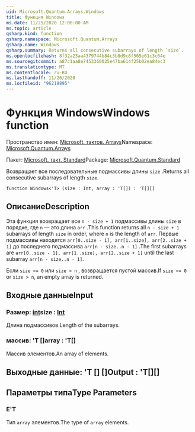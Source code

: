 ```yaml
---
uid: Microsoft.Quantum.Arrays.Windows
title: Функция Windows
ms.date: 11/25/2020 12:00:00 AM
ms.topic: article
qsharp.kind: function
qsharp.namespace: Microsoft.Quantum.Arrays
qsharp.name: Windows
qsharp.summary: Returns all consecutive subarrays of length `size`.
ms.openlocfilehash: 8f32a23aa4379744b84c3b8d9c8f565e61c3c64e
ms.sourcegitcommit: a87c1aa8e7453360025e47ba614f25b02ea84ec3
ms.translationtype: MT
ms.contentlocale: ru-RU
ms.lasthandoff: 11/26/2020
ms.locfileid: "96219895"
---
```

# <a name="windows-function"></a><span data-ttu-id="761a4-102">Функция Windows</span><span class="sxs-lookup"><span data-stu-id="761a4-102">Windows function</span></span>

<span data-ttu-id="761a4-103">Пространство имен: [Microsoft. тактов. Arrays](xref:Microsoft.Quantum.Arrays)</span><span class="sxs-lookup"><span data-stu-id="761a4-103">Namespace: [Microsoft.Quantum.Arrays](xref:Microsoft.Quantum.Arrays)</span></span>

<span data-ttu-id="761a4-104">Пакет: [Microsoft. такт. Standard](https://nuget.org/packages/Microsoft.Quantum.Standard)</span><span class="sxs-lookup"><span data-stu-id="761a4-104">Package: [Microsoft.Quantum.Standard](https://nuget.org/packages/Microsoft.Quantum.Standard)</span></span>


<span data-ttu-id="761a4-105">Возвращает все последовательные подмассивы длины `size` .</span><span class="sxs-lookup"><span data-stu-id="761a4-105">Returns all consecutive subarrays of length `size`.</span></span>

```qsharp
function Windows<'T> (size : Int, array : 'T[]) : 'T[][]
```


## <a name="description"></a><span data-ttu-id="761a4-106">Описание</span><span class="sxs-lookup"><span data-stu-id="761a4-106">Description</span></span>

<span data-ttu-id="761a4-107">Эта функция возвращает все `n - size + 1` подмассивы длины `size` в порядке, где `n` — это длина `arr` .</span><span class="sxs-lookup"><span data-stu-id="761a4-107">This function returns all `n - size + 1` subarrays of length `size` in order, where `n` is the length of `arr`.</span></span>
<span data-ttu-id="761a4-108">Первые подмассивы находятся `arr[0..size - 1], arr[1..size], arr[2..size + 1]` до последнего подмассива `arr[n - size..n - 1]` .</span><span class="sxs-lookup"><span data-stu-id="761a4-108">The first subarrays are `arr[0..size - 1], arr[1..size], arr[2..size + 1]` until the last subarray `arr[n - size..n - 1]`.</span></span>

<span data-ttu-id="761a4-109">Если `size <= 0` или `size > n` , возвращается пустой массив.</span><span class="sxs-lookup"><span data-stu-id="761a4-109">If `size <= 0` or `size > n`, an empty array is returned.</span></span>

## <a name="input"></a><span data-ttu-id="761a4-110">Входные данные</span><span class="sxs-lookup"><span data-stu-id="761a4-110">Input</span></span>

### <a name="size--int"></a><span data-ttu-id="761a4-111">Размер: [int](xref:microsoft.quantum.lang-ref.int)</span><span class="sxs-lookup"><span data-stu-id="761a4-111">size : [Int](xref:microsoft.quantum.lang-ref.int)</span></span>

<span data-ttu-id="761a4-112">Длина подмассивов.</span><span class="sxs-lookup"><span data-stu-id="761a4-112">Length of the subarrays.</span></span>


### <a name="array--t"></a><span data-ttu-id="761a4-113">массив: 'T []</span><span class="sxs-lookup"><span data-stu-id="761a4-113">array : 'T[]</span></span>

<span data-ttu-id="761a4-114">Массив элементов.</span><span class="sxs-lookup"><span data-stu-id="761a4-114">An array of elements.</span></span>



## <a name="output--t"></a><span data-ttu-id="761a4-115">Выходные данные: 'T [] []</span><span class="sxs-lookup"><span data-stu-id="761a4-115">Output : 'T[][]</span></span>



## <a name="type-parameters"></a><span data-ttu-id="761a4-116">Параметры типа</span><span class="sxs-lookup"><span data-stu-id="761a4-116">Type Parameters</span></span>

### <a name="t"></a><span data-ttu-id="761a4-117">Е</span><span class="sxs-lookup"><span data-stu-id="761a4-117">'T</span></span>

<span data-ttu-id="761a4-118">Тип `array` элементов.</span><span class="sxs-lookup"><span data-stu-id="761a4-118">The type of `array` elements.</span></span>